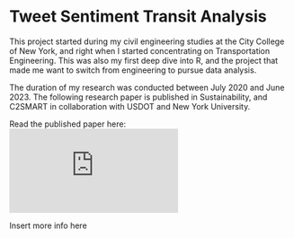 # Tweet Sentiment Transit Analysis

This project started during my civil engineering studies at the City College of New York, and right when I started concentrating on Transportation Engineering. This was also my first deep dive into R, and the project that made me want to switch from engineering to pursue data analysis.

The duration of my research was conducted between July 2020 and June 2023. The following research paper is published in Sustainability, and C2SMART in collaboration with USDOT and New York University.

Read the published paper here:
![UTILIZING SOCIAL MEDIA DATA FOR ESTIMATING TRANSIT PERFORMANCE METRICS IN A PRE- AND POST-COVID-19 WORLD](https://github.com/r-kish/Tweet-Sentiment-Transit-Analysis/blob/main/TransitJournal.pdf)

Insert more info here

